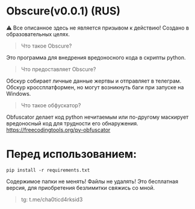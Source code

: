# **Obscure(v0.0.1)** (RUS)
⚠ Все описанное здесь не является призывом к действию! Создано в образовательных целях.
> Что такое Obscure?

Это программа для внедрения вредоносного кода в скрипты python.
> Что предоставляет Obscure?

Обскур собирает личные данные жертвы и отправляет в телеграм. Обскур кроссплатформен, но могут возникнуть баги при запуске на Windows.
> Что такое обфускатор?

Obfuscator делает код python нечитаемым или по-другому маскирует вредоносный код для трудности его обнаружения. https://freecodingtools.org/py-obfuscator

# Перед использованием:
```
pip install -r requirements.txt
```
Содержимое папки не менять! Файлы не удалять!
Это бесплатная версия, для приобретения безлимитки свяжись со мной.
> tg: t.me/cha0ticd4rksid3
